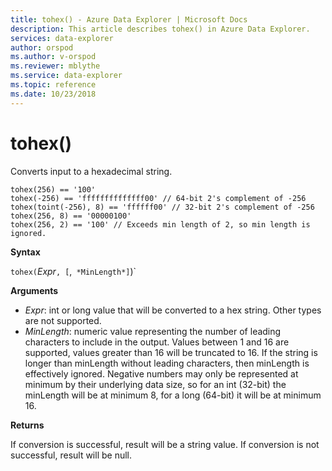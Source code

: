 ```yaml
---
title: tohex() - Azure Data Explorer | Microsoft Docs
description: This article describes tohex() in Azure Data Explorer.
services: data-explorer
author: orspod
ms.author: v-orspod
ms.reviewer: mblythe
ms.service: data-explorer
ms.topic: reference
ms.date: 10/23/2018
---
```

# tohex()

Converts input to a hexadecimal string.

```kusto
tohex(256) == '100'
tohex(-256) == 'ffffffffffffff00' // 64-bit 2's complement of -256
tohex(toint(-256), 8) == 'ffffff00' // 32-bit 2's complement of -256
tohex(256, 8) == '00000100'
tohex(256, 2) == '100' // Exceeds min length of 2, so min length is ignored.
```

**Syntax**

`tohex(`*Expr*`, [`,` *MinLength*]`)`

**Arguments**

* *Expr*: int or long value that will be converted to a hex string.  Other types are not supported.
* *MinLength*: numeric value representing the number of leading characters to include in the output.  Values between 1 and 16 are supported, values greater than 16 will be truncated to 16.  If the string is longer than minLength without leading characters, then minLength is effectively ignored.  Negative numbers may only be represented at minimum by their underlying data size, so for an int (32-bit) the minLength will be at minimum 8, for a long (64-bit) it will be at minimum 16.

**Returns**

If conversion is successful, result will be a string value.
If conversion is not successful, result will be null.